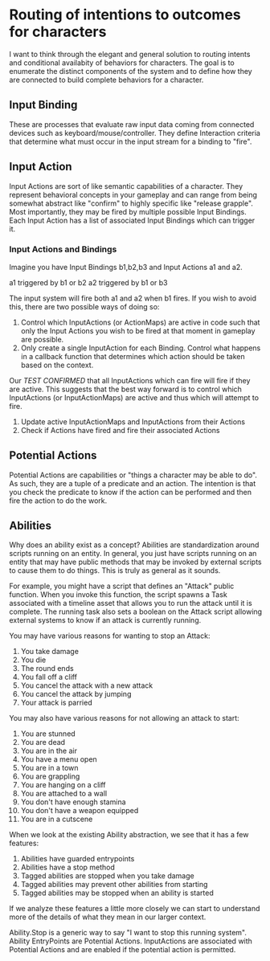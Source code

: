 # Routing of intentions to outcomes for characters

I want to think through the elegant and general solution to routing intents
and conditional availabity of behaviors for characters. The goal is to enumerate
the distinct components of the system and to define how they are connected to build
complete behaviors for a character.

## Input Binding

These are processes that evaluate raw input data coming from connected devices
such as keyboard/mouse/controller. They define Interaction criteria that determine
what must occur in the input stream for a binding to "fire".

## Input Action

Input Actions are sort of like semantic capabilities of a character. They represent
behavioral concepts in your gameplay and can range from being somewhat abstract like
"confirm" to highly specific like "release grapple". Most importantly, they may be
fired by multiple possible Input Bindings. Each Input Action has a list of associated
Input Bindings which can trigger it.

### Input Actions and Bindings

Imagine you have Input Bindings b1,b2,b3 and Input Actions a1 and a2.

a1 triggered by b1 or b2
a2 triggered by b1 or b3

The input system will fire both a1 and a2 when b1 fires.
If you wish to avoid this, there are two possible ways of doing so:

1. Control which InputActions (or ActionMaps) are active in code such that only the
Input Actions you wish to be fired at that moment in gameplay are possible.
2. Only create a single InputAction for each Binding. Control what happens in a callback
function that determines which action should be taken based on the context.

Our *TEST CONFIRMED* that all InputActions which can fire will fire if they are active.
This suggests that the best way forward is to control which InputActions (or InputActionMaps)
are active and thus which will attempt to fire.

1. Update active InputActionMaps and InputActions from their Actions
2. Check if Actions have fired and fire their associated Actions

## Potential Actions

Potential Actions are capabilities or "things a character may be able to do". As such,
they are a tuple of a predicate and an action. The intention is that you check the predicate
to know if the action can be performed and then fire the action to do the work.

## Abilities

Why does an ability exist as a concept?
Abilities are standardization around scripts running on an entity.
In general, you just have scripts running on an entity that may have public methods
that may be invoked by external scripts to cause them to do things. This is truly as general
as it sounds.

For example, you might have a script that defines an "Attack" public function.
When you invoke this function, the script spawns a Task associated with a timeline asset
that allows you to run the attack until it is complete. The running task also sets a boolean
on the Attack script allowing external systems to know if an attack is currently running.

You may have various reasons for wanting to stop an Attack:

1. You take damage
2. You die
3. The round ends
4. You fall off a cliff
5. You cancel the attack with a new attack
6. You cancel the attack by jumping
7. Your attack is parried

You may also have various reasons for not allowing an attack to start:

1. You are stunned
2. You are dead
3. You are in the air
4. You have a menu open
5. You are in a town
6. You are grappling
7. You are hanging on a cliff
8. You are attached to a wall
9. You don't have enough stamina
10. You don't have a weapon equipped
11. You are in a cutscene

When we look at the existing Ability abstraction, we see that it has a few features:

1. Abilities have guarded entrypoints
2. Abilities have a stop method
3. Tagged abilities are stopped when you take damage
4. Tagged abilities may prevent other abilities from starting
5. Tagged abilities may be stopped when an ability is started

If we analyze these features a little more closely we can start to understand more of the
details of what they mean in our larger context.

Ability.Stop is a generic way to say "I want to stop this running system".
Ability EntryPoints are Potential Actions.
InputActions are associated with Potential Actions and are enabled if the potential action is permitted.